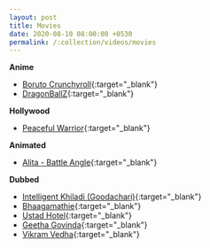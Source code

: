 ```yaml
---
layout: post
title: Movies
date: 2020-08-10 08:00:00 +0530
permalink: /:collection/videos/movies
---
```


**Anime**
- [Boruto Crunchyroll](https://www.crunchyroll.com/boruto-naruto-next-generations){:target="_blank"}
- [DragonBallZ](https://dragonballzdubbed.com/){:target="_blank"}

**Hollywood**
- [Peaceful Warrior](https://www.youtube.com/watch?v=y5w3_7j65Kc&t=4699s){:target="_blank"}

**Animated**
- [Alita - Battle Angle](https://www.youtube.com/watch?v=wyXcgRzQQm4){:target="_blank"}

**Dubbed**
- [Intelligent Khiladi (Goodachari)](https://www.youtube.com/watch?v=F50EmsabWLc){:target="_blank"}
- [Bhaagamathie](https://www.imdb.com/title/tt6727296/?ref_=nv_sr_srsg_0){:target="_blank"}
- [Ustad Hotel](https://www.youtube.com/watch?v=ke0t1eCloeA){:target="_blank"}
- [Geetha Govinda](https://www.youtube.com/watch?v=vJ9f2LOkU5I&t=1160s){:target="_blank"}
- [Vikram Vedha](https://www.youtube.com/watch?v=txHGhM52oXQ){:target="_blank"}
